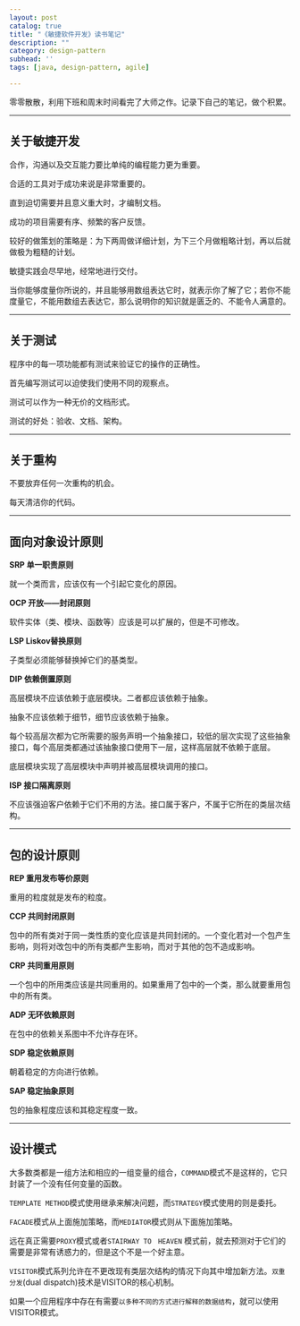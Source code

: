 ```yaml
---
layout: post
catalog: true
title: "《敏捷软件开发》读书笔记"
description: ""
category: design-pattern
subhead: ''
tags: [java, design-pattern, agile]

---
```

零零散散，利用下班和周末时间看完了大师之作。记录下自己的笔记，做个积累。

----

## 关于敏捷开发

合作，沟通以及交互能力要比单纯的编程能力更为重要。

合适的工具对于成功来说是非常重要的。

直到迫切需要并且意义重大时，才编制文档。

成功的项目需要有序、频繁的客户反馈。

较好的做策划的策略是：为下两周做详细计划，为下三个月做粗略计划，再以后就做极为粗糙的计划。

敏捷实践会尽早地，经常地进行交付。

当你能够度量你所说的，并且能够用数组表达它时，就表示你了解了它；若你不能度量它，不能用数组去表达它，那么说明你的知识就是匮乏的、不能令人满意的。

----

## 关于测试

程序中的每一项功能都有测试来验证它的操作的正确性。

首先编写测试可以迫使我们使用不同的观察点。

测试可以作为一种无价的文档形式。

测试的好处：验收、文档、架构。

----

## 关于重构

不要放弃任何一次重构的机会。

每天清洁你的代码。

----

## 面向对象设计原则

**SRP 单一职责原则**

就一个类而言，应该仅有一个引起它变化的原因。

**OCP 开放——封闭原则**

软件实体（类、模块、函数等）应该是可以扩展的，但是不可修改。 

**LSP Liskov替换原则**

子类型必须能够替换掉它们的基类型。

**DIP 依赖倒置原则**

高层模块不应该依赖于底层模块。二者都应该依赖于抽象。

抽象不应该依赖于细节，细节应该依赖于抽象。

每个较高层次都为它所需要的服务声明一个抽象接口，较低的层次实现了这些抽象接口，每个高层类都通过该抽象接口使用下一层，这样高层就不依赖于底层。

底层模块实现了高层模块中声明并被高层模块调用的接口。

**ISP 接口隔离原则**

不应该强迫客户依赖于它们不用的方法。接口属于客户，不属于它所在的类层次结构。

----

## 包的设计原则

**REP 重用发布等价原则**

重用的粒度就是发布的粒度。

**CCP 共同封闭原则**

包中的所有类对于同一类性质的变化应该是共同封闭的。一个变化若对一个包产生影响，则将对改包中的所有类都产生影响，而对于其他的包不造成影响。

**CRP 共同重用原则**

一个包中的所用类应该是共同重用的。如果重用了包中的一个类，那么就要重用包中的所有类。

**ADP 无环依赖原则**

在包中的依赖关系图中不允许存在环。

**SDP 稳定依赖原则**

朝着稳定的方向进行依赖。

**SAP 稳定抽象原则**

包的抽象程度应该和其稳定程度一致。

---

## 设计模式

大多数类都是一组方法和相应的一组变量的组合，`COMMAND`模式不是这样的，它只封装了一个没有任何变量的函数。

`TEMPLATE METHOD`模式使用继承来解决问题，而`STRATEGY`模式使用的则是委托。

`FACADE`模式从上面施加策略，而`MEDIATOR`模式则从下面施加策略。

远在真正需要`PROXY`模式或者`STAIRWAY TO　HEAVEN` 模式前，就去预测对于它们的需要是非常有诱惑力的，但是这个不是一个好主意。

`VISITOR`模式系列允许在不更改现有类层次结构的情况下向其中增加新方法。`双重分发`(dual dispatch)技术是VISITOR的核心机制。

如果一个应用程序中存在有需要`以多种不同的方式进行解释的数据结构`，就可以使用VISITOR模式。





